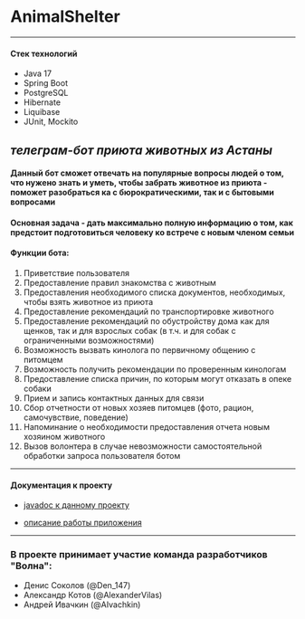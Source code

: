 # AnimalShelter

---

#### Стек технологий

* Java 17
* Spring Boot
* PostgreSQL
* Hibernate
* Liquibase
* JUnit, Mockito

## _телеграм-бот приюта животных из Астаны_
#### Данный бот сможет отвечать на популярные вопросы людей о том, что нужено знать и уметь, чтобы забрать животное из приюта - поможет разобраться ка с бюрократическими, так и с бытовыми вопросами

#### Основная задача - дать максимально полную информацию о том, как предстоит подготовиться человеку ко встрече с новым членом семьи

#### Функции бота:

1. Приветствие пользователя
2. Предоставление правил знакомства с животным
3. Предоставления необходимого списка документов, необходимых, чтобы взять животное из приюта
4. Предоставление рекомендаций по транспортировке животного
5. Предоставление рекомендаций по обустройству дома как для щенков, так и для взрослых собак (в т.ч. и для собак с ограниченными возможностями) 
6. Возможность вызвать кинолога по первичному общению с питомцем
7. Возможность получить рекомендации по проверенным кинологам
8. Предоставление списка причин, по которым могут отказать в опеке собаки
9. Прием и запись контактных данных для связи
10. Сбор отчетности от новых хозяев питомцев (фото, рацион, самочувствие, поведение)
11. Напоминание о необходимости предоставления отчета новым хозяином животного
12. Вызов волонтера в случае невозможности самостоятельной обработки запроса пользователя ботом

---

#### Документация к проекту

* [javadoc к данному проекту](https://aivachkin.github.io/JD2AnimalShelterBot/)

* [описание работы приложения](https://github.com/AIvachkin/JD2AnimalShelterBot/wiki)

---

### В проекте принимает участие команда разработчиков "Волна":

* Денис Соколов (@Den_147)
* Александр Котов (@AlexanderVilas)
* Андрей Ивачкин (@AIvachkin)
